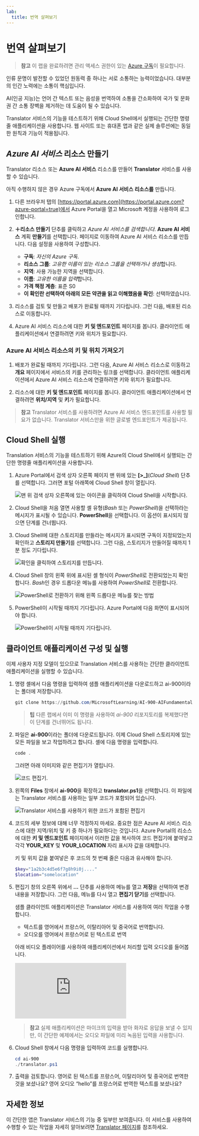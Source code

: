 ```yaml
---
lab:
  title: 번역 살펴보기
---
```


# 번역 살펴보기

> **참고** 이 랩을 완료하려면 관리 액세스 권한이 있는 [Azure 구독](https://azure.microsoft.com/free?azure-portal=true)이 필요합니다.

인류 문명이 발전할 수 있었던 원동력 중 하나는 서로 소통하는 능력이었습니다. 대부분의 인간 노력에는 소통이 핵심입니다.

AI(인공 지능)는 언어 간 텍스트 또는 음성을 번역하여 소통을 간소화하여 국가 및 문화권 간 소통 장벽을 제거하는 데 도움이 될 수 있습니다.

Translator 서비스의 기능을 테스트하기 위해 Cloud Shell에서 실행되는 간단한 명령줄 애플리케이션을 사용합니다. 웹 사이트 또는 휴대폰 앱과 같은 실제 솔루션에는 동일한 원칙과 기능이 적용됩니다.

## *Azure AI 서비스* 리소스 만들기

Translator 리소스 또는 **Azure AI 서비스** 리소스를 만들어 **Translator** 서비스를 사용할 수 있습니다.

아직 수행하지 않은 경우 Azure 구독에서 **Azure AI 서비스 리소스를** 만듭니다.

1. 다른 브라우저 탭의 [https://portal.azure.com](https://portal.azure.com?azure-portal=true)에서 Azure Portal을 열고 Microsoft 계정을 사용하여 로그인합니다.

1. **&#65291;리소스 만들기** 단추를 클릭하고 *Azure AI 서비스를 검색합니다*. **Azure AI 서비스** 계획 **만들기**를 선택합니다. 페이지로 이동하여 Azure AI 서비스 리소스를 만듭니다. 다음 설정을 사용하여 구성합니다.
    - **구독**: *자신의 Azure 구독*.
    - **리소스 그룹**: *고유한 이름이 있는 리소스 그룹을 선택하거나 생성*합니다.
    - **지역**: 사용 가능한 지역을 선택합니다.
    - **이름**: *고유한 이름을 입력*합니다.
    - **가격 책정 계층**: 표준 S0
    - **이 확인란 선택하여 아래의 모든 약관을 읽고 이해했음을 확인**: 선택하였습니다.

1. 리소스를 검토 및 만들고 배포가 완료될 때까지 기다립니다. 그런 다음, 배포된 리소스로 이동합니다.

1. Azure AI 서비스 리소스에 대한 **키 및 엔드포인트** 페이지를 봅니다. 클라이언트 애플리케이션에서 연결하려면 키와 위치가 필요합니다.

### Azure AI 서비스 리소스의 키 및 위치 가져오기

1. 배포가 완료될 때까지 기다립니다. 그런 다음, Azure AI 서비스 리소스로 이동하고 **개요** 페이지에서 서비스의 키를 관리하는 링크를 선택합니다. 클라이언트 애플리케이션에서 Azure AI 서비스 리소스에 연결하려면 키와 위치가 필요합니다.

1. 리소스에 대한 **키 및 엔드포인트** 페이지를 봅니다. 클라이언트 애플리케이션에서 연결하려면 **위치/지역** 및 **키**가 필요합니다.

> **참고** Translator 서비스를 사용하려면 Azure AI 서비스 엔드포인트를 사용할 필요가 없습니다. Translator 서비스만을 위한 글로벌 엔드포인트가 제공됩니다. 

## Cloud Shell 실행

Translation 서비스의 기능을 테스트하기 위해 Azure의 Cloud Shell에서 실행되는 간단한 명령줄 애플리케이션을 사용합니다. 

1. Azure Portal에서 검색 상자 오른쪽 페이지 맨 위에 있는 **[>_]**(*Cloud Shell*) 단추를 선택합니다. 그러면 포털 아래쪽에 Cloud Shell 창이 열립니다.

    ![맨 위 검색 상자 오른쪽에 있는 아이콘을 클릭하여 Cloud Shell을 시작합니다.](media/translate-text-and-speech/powershell-portal-guide-1.png)

1. Cloud Shell을 처음 열면 사용할 셸 유형(*Bash* 또는 *PowerShell*)을 선택하라는 메시지가 표시될 수 있습니다. **PowerShell**을 선택합니다. 이 옵션이 표시되지 않으면 단계를 건너뜁니다.  

1. Cloud Shell에 대한 스토리지를 만들라는 메시지가 표시되면 구독이 지정되었는지 확인하고 **스토리지 만들기**를 선택합니다. 그런 다음, 스토리지가 만들어질 때까지 1분 정도 기다립니다.

    ![확인을 클릭하여 스토리지를 만듭니다.](media/translate-text-and-speech/powershell-portal-guide-2.png)

1. Cloud Shell 창의 왼쪽 위에 표시된 셸 형식이 *PowerShell*로 전환되었는지 확인합니다. *Bash*인 경우 드롭다운 메뉴를 사용하여 *PowerShell*로 전환합니다. 

    ![PowerShell로 전환하기 위해 왼쪽 드롭다운 메뉴를 찾는 방법](media/translate-text-and-speech/powershell-portal-guide-3.png) 

1. PowerShell이 시작될 때까지 기다립니다. Azure Portal에 다음 화면이 표시되어야 합니다.  

    ![PowerShell이 시작될 때까지 기다립니다.](media/translate-text-and-speech/powershell-prompt.png)

## 클라이언트 애플리케이션 구성 및 실행

이제 사용자 지정 모델이 있으므로 Translation 서비스를 사용하는 간단한 클라이언트 애플리케이션을 실행할 수 있습니다.

1. 명령 셸에서 다음 명령을 입력하여 샘플 애플리케이션을 다운로드하고 ai-900이라는 폴더에 저장합니다.

    ```PowerShell
    git clone https://github.com/MicrosoftLearning/AI-900-AIFundamentals ai-900
    ```

    >**팁** 다른 랩에서 이미 이 명령을 사용하여 *ai-900* 리포지토리를 복제했다면 이 단계를 건너뛰어도 됩니다.

1. 파일은 **ai-900**이라는 폴더에 다운로드됩니다. 이제 Cloud Shell 스토리지에 있는 모든 파일을 보고 작업하려고 합니다. 셸에 다음 명령을 입력합니다. 

     ```PowerShell
    code .
    ```

    그러면 아래 이미지와 같은 편집기가 열립니다. 

    ![코드 편집기.](media/translate-text-and-speech/powershell-portal-guide-4.png)

1. 왼쪽의 **Files** 창에서 **ai-900**을 확장하고 **translator.ps1**을 선택합니다. 이 파일에는 Translator 서비스를 사용하는 일부 코드가 포함되어 있습니다.

    ![Translator 서비스를 사용하기 위한 코드가 포함된 편집기](media/translate-text-and-speech/translate-code.png)

1. 코드의 세부 정보에 대해 너무 걱정하지 마세요. 중요한 점은 Azure AI 서비스 리소스에 대한 지역/위치 및 키 중 하나가 필요하다는 것입니다. Azure Portal의 리소스에 대한 **키 및 엔드포인트** 페이지에서 이러한 값을 복사하여 코드 편집기에 붙여넣고 각각 **YOUR_KEY** 및 **YOUR_LOCATION** 자리 표시자 값을 대체합니다.

    키 및 위치 값을 붙여넣은 후 코드의 첫 번째 줄은 다음과 유사해야 합니다.

    ```PowerShell
    $key="1a2b3c4d5e6f7g8h9i0j...."
    $location="somelocation"
    ```

1. 편집기 창의 오른쪽 위에서 **...** 단추를 사용하여 메뉴를 열고 **저장**을 선택하여 변경 내용을 저장합니다. 그런 다음, 메뉴를 다시 열고 **편집기 닫기**를 선택합니다.

    샘플 클라이언트 애플리케이션은 Translator 서비스를 사용하여 여러 작업을 수행합니다.
    - 텍스트를 영어에서 프랑스어, 이탈리아어 및 중국어로 번역합니다.
    - 오디오를 영어에서 프랑스어로 된 텍스트로 번역

    아래 비디오 플레이어를 사용하여 애플리케이션에서 처리할 입력 오디오를 들어봅니다.

    <div class="embeddedvideo"><iframe src="https://www.microsoft.com/videoplayer/embed/RWORN0" frameborder="0" allowfullscreen="true" data-linktype="external"></iframe></div>


    > **참고** 실제 애플리케이션은 마이크의 입력을 받아 화자로 응답을 보낼 수 있지만, 이 간단한 예제에서는 오디오 파일에 미리 녹음된 입력을 사용합니다.

1. Cloud Shell 창에서 다음 명령을 입력하여 코드를 실행합니다.

    ```PowerShell
    cd ai-900
    ./translator.ps1
    ```

1. 출력을 검토합니다. 영어로 된 텍스트를 프랑스어, 이탈리아어 및 중국어로 번역한 것을 보셨나요?  영어 오디오 “hello”를 프랑스어로 번역한 텍스트를 보셨나요?

## 자세한 정보

이 간단한 앱은 Translator 서비스의 기능 중 일부만 보여줍니다. 이 서비스를 사용하여 수행할 수 있는 작업을 자세히 알아보려면 [Translator 페이지](https://docs.microsoft.com/azure/cognitive-services/translator/translator-overview)를 참조하세요.